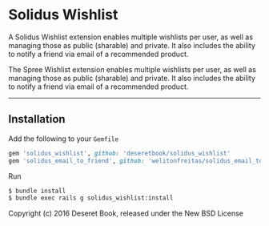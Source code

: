 # Solidus Wishlist

A Solidus Wishlist extension enables multiple wishlists per user, as well as managing those as public (sharable) and private. It also includes the ability to notify a friend via email of a recommended product.

The Spree Wishlist extension enables multiple wishlists per user, as well as managing those as public (sharable) and private. It also includes the ability to notify a friend via email of a recommended product.

---

## Installation

Add the following to your `Gemfile`
```ruby
gem 'solidus_wishlist', github: 'deseretbook/solidus_wishlist'
gem 'solidus_email_to_friend', github: 'welitonfreitas/solidus_email_to_friend'
```

Run
```sh
$ bundle install
$ bundle exec rails g solidus_wishlist:install
```
Copyright (c) 2016 Deseret Book, released under the New BSD License
